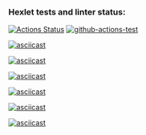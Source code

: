### Hexlet tests and linter status:
[![Actions Status](https://github.com/Balamyt89/frontend-project-lvl1/workflows/hexlet-check/badge.svg)](https://github.com/Balamyt89/frontend-project-lvl1/actions)
[![github-actions-test](https://github.com/Balamyt89/frontend-project-lvl1/actions/workflows/nodejs-ci.yml/badge.svg)](https://github.com/Balamyt89/frontend-project-lvl1/actions/workflows/nodejs-ci.yml)

[![asciicast](https://asciinema.org/a/l2fmtncsxwTw4CelOqNdXHH3f.svg)](https://asciinema.org/a/l2fmtncsxwTw4CelOqNdXHH3f)

[![asciicast](https://asciinema.org/a/82L1cNh8nUGw6bnEZuHyJxP1e.svg)](https://asciinema.org/a/82L1cNh8nUGw6bnEZuHyJxP1e)

[![asciicast](https://asciinema.org/a/8sdnngzULdLnDTHgIUag1XZir.svg)](https://asciinema.org/a/8sdnngzULdLnDTHgIUag1XZir)

[![asciicast](https://asciinema.org/a/jHhDFbBBk2PRPn3M4P6r7ibBm.svg)](https://asciinema.org/a/jHhDFbBBk2PRPn3M4P6r7ibBm)

[![asciicast](https://asciinema.org/a/0QS3ZNn0ABu4myimN8y33myVp.svg)](https://asciinema.org/a/0QS3ZNn0ABu4myimN8y33myVp)

[![asciicast](https://asciinema.org/a/UBUGR9hlpAkJHcQQT36wlmRJD.svg)](https://asciinema.org/a/UBUGR9hlpAkJHcQQT36wlmRJD)
